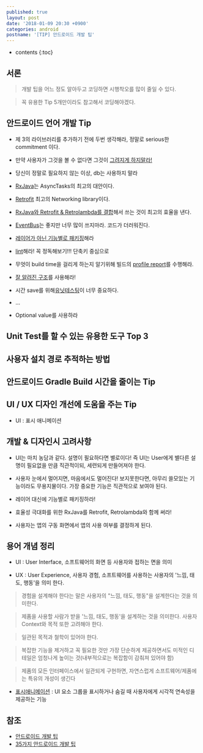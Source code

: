 ```yaml
---
published: true
layout: post
date: '2018-01-09 20:30 +0900'
categories: android
postname: '[TIP] 안드로이드 개발 팁'
---
```

* contents
{:toc}
## 서론

> 개발 팁을 어느 정도 알아두고 코딩하면 시행착오를 많이 줄일 수 있다.

> 꼭 유용한 Tip 5개만이라도 참고해서 코딩해야겠다.

## 안드로이드 언어 개발 Tip

- 제 3의 라이브러리를 추가하기 전에 두번 생각해라, 정말로 serious한 commitment 이다.
- 만약 사용자가 그것을 볼 수 없다면 그것이 [그려지게 하지말라!](https://riggaroo.co.za/optimizing-layouts-in-android-reducing-overdraw/)
- 당신이 정말로 필요하지 않는 이상, db는 사용하지 말라
- [RxJava](https://github.com/ReactiveX/RxJava)는 AsyncTasks의 최고의 대안이다.
- [Retrofit](http://square.github.io/retrofit/) 최고의 Networking library이다.
- [RxJava와 Retrofit & Retrolambda를 결합](https://medium.com/swlh/party-tricks-with-rxjava-rxandroid-retrolambda-1b06ed7cd29c)해서 쓰는 것이 최고의 효율을 낸다.
- [EventBus](https://github.com/greenrobot/EventBus)는 좋지만 너무 많이 쓰지마라. 코드가 더러워진다.
- [레이어가 아닌 기능별로 패키징](https://medium.com/the-engineering-team/package-by-features-not-layers-2d076df1964d)해라
- [lint](http://developer.android.com/tools/help/layoutopt.html)해라! 꼭 정독해보기!!! 단축키 중심으로
- 무엇이 build time을 걸리게 하는지 알기위해 빌드의 [profile report](https://medium.com/the-engineering-team/speeding-up-gradle-builds-619c442113cb)를 수행해라.
- [잘 알려진 구조](http://fernandocejas.com/2015/07/18/architecting-android-the-evolution/)를 사용해라!
- 시간 save를 위해[유닛테스팅](http://stackoverflow.com/a/67500/794485)이 너무 중요하다.
- ...

- Optional value를 사용하라

## Unit Test를 할 수 있는 유용한 도구 Top 3

## 사용자 설치 경로 추적하는 방법

## 안드로이드 Gradle Build 시간을 줄이는 Tip

## UI / UX 디자인 개선에 도움을 주는 Tip

- UI : 표시 애니메이션

## 개발 & 디자인시 고려사항

- UI는 마치 농담과 같다. 설명이 필요하다면 별로이다! 즉 UI는 User에게 별다른 설명이 필요없을 만큼 직관적이되, 세련되게 만들어져야 한다.

- 사용자 눈에서 멀어지면, 마음에서도 멀어진다! 보지못한다면, 아무리 쓸모있는 기능이라도 무용지물이다. 가장 중요한 기능은 직관적으로 보여야 된다. 

- 레이어 대신에 기능별로 패키징하라!

- 효율성 극대화를 위한 RxJava를 Retrofit, Retrolambda와 함께 써라!

- 사용자는 앱의 구동 화면에서 앱의 사용 여부를 결정하게 된다.

## 용어 개념 정리

- UI : User Interface, 소프트웨어의 화면 등 사용자와 접하는 면을 의미

- UX : User Experience, 사용자 경험, 소프트웨어를 사용하는 사용자의 '느낌, 태도, 행동'을 의미 한다.

> 경험을 설계해야 한다는 말은 사용자의 "느낌, 태도, 행동"을 설계한다는 것을 의미한다.

> 제품을 사용할 사람가 받을 '느낌, 태도, 행동'을 설계하는 것을 의미한다. 사용자 Context와 목적 또한 고려해야 한다.

> 일관된 목적과 철학이 있어야 한다.

> 복잡한 기능을 제거하고 꼭 필요한 것만 가장 단순하게 제공하면서도 미적인 디테일은 엄청나게 높이는 것(내부적으로는 복잡함이 감춰져 있어야 함)

> 제품의 모든 인터페이스에서 일관되게 구현하면, 자연스럽게 소프트웨어/제품에는 특유의 개성이 생긴다

- [표시애니메이션](https://developer.android.com/training/material/animations.html) : UI 요소 그룹을 표시하거나 숨길 때 사용자에게 시각적 연속성을 제공하는 기능

## 참조

- [안드로이드 개발 팁](https://academy.realm.io/kr/posts/android-weekly-kr-193/)
- [35가지 안드로이드 개발 팁](ttps://medium.com/@cesarmcferreira/building-android-apps-30-things-that-experience-made-me-learn-the-hard-way-313680430bf9)

